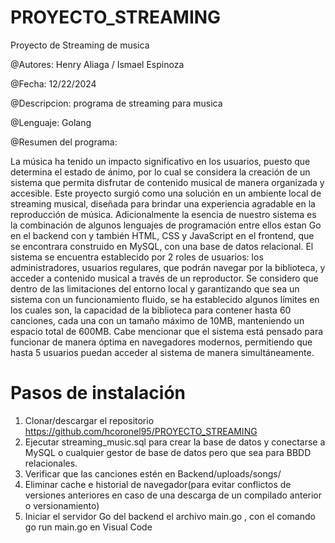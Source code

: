 # PROYECTO_STREAMING
Proyecto de Streaming de musica

@Autores: Henry Aliaga / Ismael Espinoza

@Fecha: 12/22/2024

@Descripcion: programa de streaming para musica

@Lenguaje: Golang

@Resumen del programa:

La música ha tenido un impacto significativo en los usuarios, puesto que determina el estado de ánimo, por lo cual se considera la creación de un sistema que permita disfrutar de contenido musical de manera organizada y accesible. Este proyecto surgió como una solución en un ambiente local de streaming musical, diseñada para brindar una experiencia agradable en la reproducción de música.
Adicionalmente la esencia de nuestro sistema es la combinación de algunos lenguajes de programación entre ellos estan Go en el backend con y también HTML, CSS y JavaScript en el frontend, que se encontrara construido en MySQL, con una base de datos relacional.
El sistema se encuentra establecido por 2 roles de usuarios: los administradores, usuarios regulares, que podrán navegar por la biblioteca, y acceder a contenido musical a través de un reproductor.
Se considero que dentro de las limitaciones del entorno local y garantizando que sea un sistema con un funcionamiento fluido, se ha establecido algunos límites en los cuales son, la capacidad de la biblioteca para contener hasta 60 canciones, cada una con un tamaño máximo de 10MB, manteniendo un espacio total de 600MB. Cabe mencionar que el sistema está pensado para funcionar de manera óptima en navegadores modernos, permitiendo que hasta 5 usuarios puedan acceder al sistema de manera simultáneamente.

# Pasos de instalación

1. Clonar/descargar el repositorio https://github.com/hcoronel95/PROYECTO_STREAMING
2. Ejecutar streaming_music.sql para crear la base de datos y conectarse a MySQL o cualquier gestor de base de datos pero  que sea para BBDD relacionales.
3. Verificar que las canciones estén en Backend/uploads/songs/
4. Eliminar cache e historial de navegador(para evitar conflictos de versiones anteriores en caso de una descarga de un compilado anterior o versionamiento)
5. Iniciar el servidor Go del backend el archivo main.go , con el comando go run main.go en Visual Code
